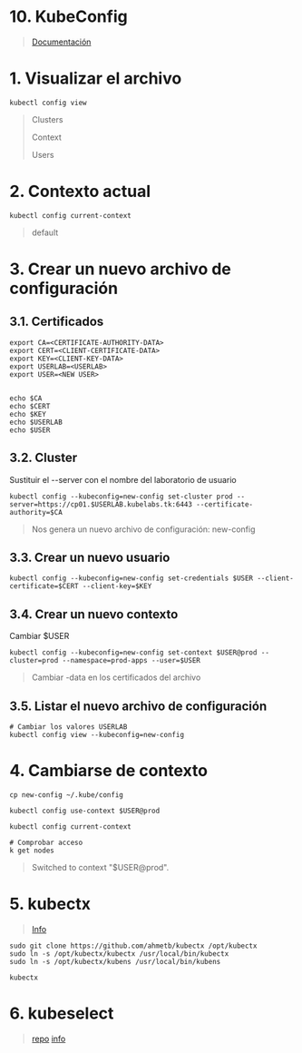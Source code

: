 # 10. KubeConfig <!-- omit in TOC -->

> [Documentación](https://kubernetes.io/docs/tasks/access-application-cluster/configure-access-multiple-clusters/)
# 1. Visualizar el archivo
```vim
kubectl config view
```
> Clusters
>
> Context
>
> Users

# 2. Contexto actual
```vim
kubectl config current-context
```
> default

# 3. Crear un nuevo archivo de configuración
## 3.1. Certificados
```vim
export CA=<CERTIFICATE-AUTHORITY-DATA>
export CERT=<CLIENT-CERTIFICATE-DATA>
export KEY=<CLIENT-KEY-DATA>
export USERLAB=<USERLAB>
export USER=<NEW USER>


echo $CA
echo $CERT
echo $KEY
echo $USERLAB
echo $USER

```
## 3.2. Cluster
Sustituir el --server con el nombre del laboratorio de usuario
```vim
kubectl config --kubeconfig=new-config set-cluster prod --server=https://cp01.$USERLAB.kubelabs.tk:6443 --certificate-authority=$CA

```
> Nos genera un nuevo archivo de configuración: new-config

## 3.3. Crear un nuevo usuario
```vim
kubectl config --kubeconfig=new-config set-credentials $USER --client-certificate=$CERT --client-key=$KEY
```

## 3.4. Crear un nuevo contexto
Cambiar $USER
```vim
kubectl config --kubeconfig=new-config set-context $USER@prod --cluster=prod --namespace=prod-apps --user=$USER
```

> Cambiar -data en los certificados del archivo

## 3.5. Listar el nuevo archivo de configuración

```vim
# Cambiar los valores USERLAB
kubectl config view --kubeconfig=new-config
```

# 4. Cambiarse de contexto
```vim
cp new-config ~/.kube/config

kubectl config use-context $USER@prod

kubectl config current-context

# Comprobar acceso
k get nodes
```
> Switched to context "$USER@prod".

# 5. kubectx
> [Info](https://github.com/ahmetb/kubectx#manual-installation-macos-and-linux)

```vim
sudo git clone https://github.com/ahmetb/kubectx /opt/kubectx
sudo ln -s /opt/kubectx/kubectx /usr/local/bin/kubectx
sudo ln -s /opt/kubectx/kubens /usr/local/bin/kubens
```
```vim
kubectx
```

# 6. kubeselect
> [repo](https://gitlab.com/zerok/kubeselect)
> [info](https://zerokspot.com/weblog/2019/05/31/kubeselect/)
